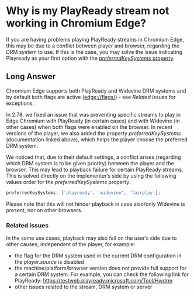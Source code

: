 # Why is my PlayReady stream not working in Chromium Edge?

If you are having problems playing PlayReady streams in Chromium Edge, this may be due to a conflict between player and browser, regarding the DRM system to use. If this is the case, you may solve the issue indicating Playready as your first option with the [_preferredKeySystems_ property](pathname:///theoplayer/v7/api-reference/web/interfaces/DRMConfiguration.html#preferredkeysystems).

## Long Answer

Chromium Edge supports both PlayReady and Widevine DRM systems and by default both flags are active ([edge://flags/](edge://flags/)) - see _Related issues_ for exceptions.

In 2.78, we fixed an issue that was preventing specific streams to play in Edge Chromium with PlayReady (in certain cases) and with Widevine (in other cases) when both flags were enabled on the browser. In recent versions of the player, we also added the property _preferredKeySystems_ (documentation linked above), which helps the player choose the preferred DRM system.

We noticed that, due to their default settings, a conflict arises (regarding which DRM system is to be given priority) between the player and the browser. This may lead to playback failure for certain PlayReady streams. This is solved directly on the implementer’s side by using the following values order for the _preferredKeySystems_ property.

```js
preferredKeySystems: ['playready', 'widevine', 'fairplay'];
```

Please note that this will not hinder playback in case also/only Widevine is present, nor on other browsers.

### Related issues

In the same use cases, playback may also fail on the user’s side due to other causes, independent of the player, for example:

- the flag for the DRM system used in the current DRM configuration in the _player.source_ is disabled
- the machine/platform/browser version does not provide full support for a certain DRM system. For example, you can check the following link for PlayReady: https://testweb.playready.microsoft.com/Tool/Hwdrm
- other issues related to the stream, DRM system or server

